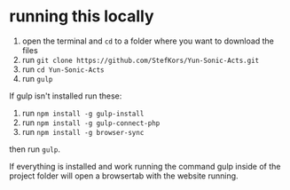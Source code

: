 # running this locally

1) open the terminal and `cd` to a folder where you want to download the files
2) run `git clone https://github.com/StefKors/Yun-Sonic-Acts.git`
3) run `cd Yun-Sonic-Acts`
4) run `gulp`

If gulp isn't installed run these:
1) run `npm install -g gulp-install`
2) run `npm install -g gulp-connect-php`
3) run `npm install -g browser-sync`

then run `gulp`.

If everything is installed and work running the command gulp inside of the project folder will open a browsertab with the website running.
